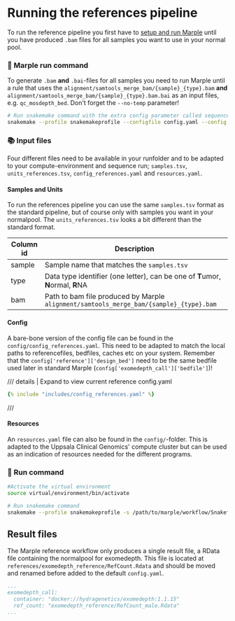 # Running the references pipeline
To run the reference pipeline you first have to [setup and run Marple](/running) until you have produced `.bam` files for all samples you want to use in your normal pool. 

### :rocket: Marple run command 
To generate `.bam` **and** `.bai`-files for all samples you need to run Marple until a rule that uses the `alignment/samtools_merge_bam/{sample}_{type}.bam` **and** `alignment/samtools_merge_bam/{sample}_{type}.bam.bai` as an input files, e.g. `qc_mosdepth_bed`. Don't forget the `--no-temp` parameter!

```bash
# Run snakemake command with the extra config parameter called sequenceid
snakemake --profile snakemakeprofile --configfile config.yaml --config sequenceid="normal_samples" -s /path/to/marple/workflow/Snakefile --no-temp --until qc_mosdepth_bed

```
### :books: Input files 
Four different files need to be available in your runfolder and to be adapted to your compute-environment and sequence run; `samples.tsv`, `units_references.tsv`, `config_references.yaml` and `resources.yaml`.
#### Samples and Units
To run the references pipeline you can use the same `samples.tsv` format as the standard pipeline, but of course only with samples you want in your normalpool. The `units_references.tsv` looks a bit different than the standard format.

| Column id | Description | 
| --- | --- |
|sample| Sample name that matches the `samples.tsv`|
|type| Data type identifier (one letter), can be one of **T**umor, **N**ormal, **R**NA  |
|bam| Path to bam file produced by Marple `alignment/samtools_merge_bam/{sample}_{type}.bam`|

#### Config
A bare-bone version of the config file can be found in the `config/config_references.yaml`. This need to be adapted to match the local paths to referencefiles, bedfiles, caches etc on your system. Remember that the `config['reference']['design_bed']` need to be the same bedfile used later in standard Marple (`config['exomedepth_call']['bedfile']`)!


/// details | Expand to view current reference config.yaml
```yaml
{% include "includes/config_references.yaml" %}
```
///

#### Resources
An `resources.yaml` file can also be found in the `config/`-folder. This is adapted to the Uppsala Clinical Genomics' compute cluster but can be used as an indication of resources needed for the different programs. 

### :rocket: Run command 
```bash
#Activate the virtual environment
source virtual/environment/bin/activate

# Run snakemake command
snakemake --profile snakemakeprofile -s /path/to/marple/workflow/Snakefile_references --configfile config_references.yaml

```

## Result files
The Marple reference workflow only produces a single result file, a RData file containing the normalpool for exomedepth.
This file is located at `references/exomedepth_reference/RefCount.Rdata` and should be moved and renamed before added to the default `config.yaml`.

```yaml
...
exomedepth_call:
  container: "docker://hydragenetics/exomedepth:1.1.15"
  ref_count: "exomedepth_reference/RefCount_male.Rdata"
...
```
